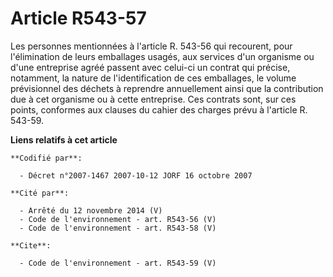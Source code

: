 # Article R543-57

Les personnes mentionnées à l'article R. 543-56 qui recourent, pour l'élimination de leurs emballages usagés, aux services
d'un organisme ou d'une entreprise agréé passent avec celui-ci un contrat qui précise, notamment, la nature de
l'identification de ces emballages, le volume prévisionnel des déchets à reprendre annuellement ainsi que la contribution due
à cet organisme ou à cette entreprise. Ces contrats sont, sur ces points, conformes aux clauses du cahier des charges prévu à
l'article R. 543-59.

**Liens relatifs à cet article**

	**Codifié par**:

	  - Décret n°2007-1467 2007-10-12 JORF 16 octobre 2007

	**Cité par**:

	  - Arrêté du 12 novembre 2014 (V)
	  - Code de l'environnement - art. R543-56 (V)
	  - Code de l'environnement - art. R543-58 (V)

	**Cite**:

	  - Code de l'environnement - art. R543-59 (V)
